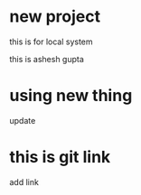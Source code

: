 # new project

this is for local system

this is ashesh gupta 

# using new thing 
update 

# this is git link 
add link 
 
